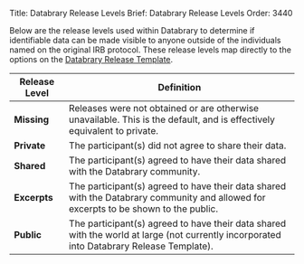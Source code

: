 Title: Databrary Release Levels
Brief: Databrary Release Levels
Order: 3440

Below are the release levels used within Databrary to determine if identifiable data can be made visible to anyone outside of the individuals named on the original IRB protocol. These release levels map directly to the options on the [Databrary Release Template](|filename|../policies/release-template.mdi).

| Release Level | Definition |
|---------------|--------------------------------------------------------|
| **Missing** | Releases were not obtained or are otherwise unavailable. This is the default, and is effectively equivalent to private. |
| **Private** | The participant(s) did not agree to share their data. |
| **Shared** | The participant(s) agreed to have their data shared with the Databrary community. |
|**Excerpts** | The participant(s) agreed to have their data shared with the Databrary community and allowed for excerpts to be shown to the public. |
| **Public** | The participant(s) agreed to have their data shared with the world at large (not currently incorporated into Databrary Release Template). |

